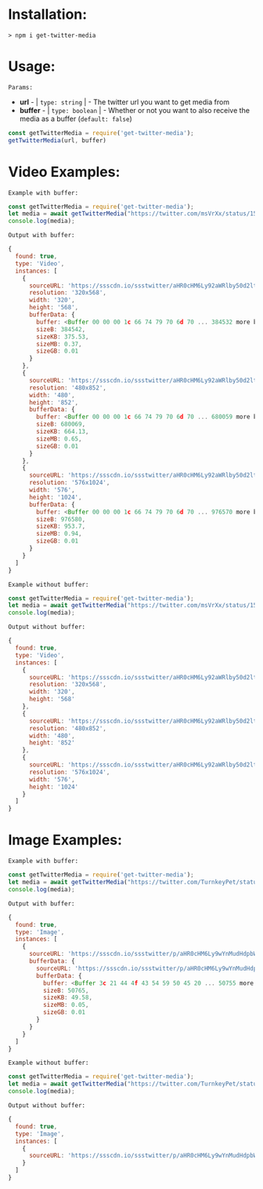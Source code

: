 <!-- <p align="center">
<!doctype html>
<svg viewBox="426 195.549 25 10" width="500" height="250">
  <line x1="427.113" y1="195.549" x2="432.813" y2="201.249" style="stroke:white;stroke-width:2"></line>
  <line x1="432.113" y1="200.549" x2="427.113" y2="205.549" style="stroke:white;stroke-width:2"></line>
  <line x1="437.113" y1="205.549" x2="447.113" y2="205.549" style="stroke:white;stroke-width:2"></line>
</svg>
</p> -->

# Installation:
```
> npm i get-twitter-media
````

# Usage:

`Params:`
- __url__ - | `type: string` | - The twitter url you want to get media from
- __buffer__ - | `type: boolean` | - Whether or not you want to also receive the media as a buffer (`default: false`)

```js
const getTwitterMedia = require('get-twitter-media');
getTwitterMedia(url, buffer)
```

# Video Examples:

`Example with buffer:`
```js
const getTwitterMedia = require('get-twitter-media');
let media = await getTwitterMedia("https://twitter.com/msVrXx/status/1577289590746091520", true);
console.log(media);
```

`Output with buffer:`
```js
{
  found: true,
  type: 'Video',
  instances: [
    {
      sourceURL: 'https://ssscdn.io/ssstwitter/aHR0cHM6Ly92aWRlby50d2ltZy5jb20vZXh0X3R3X3ZpZGVvLzE1NzcyODk1NjE4OTc2NzI3MDQvcHUvdmlkLzMyMHg1NjgvdndYR2NwV0NRbjBKdS1kLS5tcDQ/dGFnPTEy',
      resolution: '320x568',
      width: '320',
      height: '568',
      bufferData: {
        buffer: ​<Buffer 00 00 00 1c 66 74 79 70 6d 70 ... 384532 more bytes>,
        sizeB: 384542,
        sizeKB: 375.53,
        sizeMB: 0.37,
        sizeGB: 0.01
      }
    },
    {
      sourceURL: 'https://ssscdn.io/ssstwitter/aHR0cHM6Ly92aWRlby50d2ltZy5jb20vZXh0X3R3X3ZpZGVvLzE1NzcyODk1NjE4OTc2NzI3MDQvcHUvdmlkLzQ4MHg4NTIvaXc5dWE2MGJQTUpyYkI4Qi5tcDQ/dGFnPTEy',
      resolution: '480x852',
      width: '480',
      height: '852',
      bufferData: {
        buffer: ​<Buffer 00 00 00 1c 66 74 79 70 6d 70 ... 680059 more bytes>,
        sizeB: 680069,
        sizeKB: 664.13,
        sizeMB: 0.65,
        sizeGB: 0.01
      }
    },
    {
      sourceURL: 'https://ssscdn.io/ssstwitter/aHR0cHM6Ly92aWRlby50d2ltZy5jb20vZXh0X3R3X3ZpZGVvLzE1NzcyODk1NjE4OTc2NzI3MDQvcHUvdmlkLzU3NngxMDI0L1JPa3ZiUUdrRFd4aC15NFAubXA0P3RhZz0xMg==',
      resolution: '576x1024',
      width: '576',
      height: '1024',
      bufferData: {
        buffer: ​<Buffer 00 00 00 1c 66 74 79 70 6d 70 ... 976570 more bytes>,
        sizeB: 976580,
        sizeKB: 953.7,
        sizeMB: 0.94,
        sizeGB: 0.01
      }
    }
  ]
}
```


`Example without buffer:`
```js
const getTwitterMedia = require('get-twitter-media');
let media = await getTwitterMedia("https://twitter.com/msVrXx/status/1577289590746091520", false);
console.log(media);
```

`Output without buffer:`
```js
{
  found: true,
  type: 'Video',
  instances: [
    {
      sourceURL: 'https://ssscdn.io/ssstwitter/aHR0cHM6Ly92aWRlby50d2ltZy5jb20vZXh0X3R3X3ZpZGVvLzE1NzcyODk1NjE4OTc2NzI3MDQvcHUvdmlkLzMyMHg1NjgvdndYR2NwV0NRbjBKdS1kLS5tcDQ/dGFnPTEy',
      resolution: '320x568',
      width: '320',
      height: '568'
    },
    {
      sourceURL: 'https://ssscdn.io/ssstwitter/aHR0cHM6Ly92aWRlby50d2ltZy5jb20vZXh0X3R3X3ZpZGVvLzE1NzcyODk1NjE4OTc2NzI3MDQvcHUvdmlkLzQ4MHg4NTIvaXc5dWE2MGJQTUpyYkI4Qi5tcDQ/dGFnPTEy',
      resolution: '480x852',
      width: '480',
      height: '852'
    },
    {
      sourceURL: 'https://ssscdn.io/ssstwitter/aHR0cHM6Ly92aWRlby50d2ltZy5jb20vZXh0X3R3X3ZpZGVvLzE1NzcyODk1NjE4OTc2NzI3MDQvcHUvdmlkLzU3NngxMDI0L1JPa3ZiUUdrRFd4aC15NFAubXA0P3RhZz0xMg==',
      resolution: '576x1024',
      width: '576',
      height: '1024'
    }
  ]
}
```

# Image Examples:

`Example with buffer:`
```js
const getTwitterMedia = require('get-twitter-media');
let media = await getTwitterMedia("https://twitter.com/TurnkeyPet/status/1523047586998865920", true);
console.log(media);
```

`Output with buffer:`
```js
{
  found: true,
  type: 'Image',
  instances: [
    {
      sourceURL: 'https://ssscdn.io/ssstwitter/p/aHR0cHM6Ly9wYnMudHdpbWcuY29tL21lZGlhL0ZTTHp0U01WY0FBODRuUC5qcGc=',
      bufferData: {
        sourceURL: 'https://ssscdn.io/ssstwitter/p/aHR0cHM6Ly9wYnMudHdpbWcuY29tL21lZGlhL0ZTTHp0U01WY0FBODRuUC5qcGc=',
        bufferData: {
          buffer: ​<Buffer 3c 21 44 4f 43 54 59 50 45 20 ... 50755 more bytes>,
          sizeB: 50765,
          sizeKB: 49.58,
          sizeMB: 0.05,
          sizeGB: 0.01
        }
      }
    }
  ]
}
```

`Example without buffer:`
```js
const getTwitterMedia = require('get-twitter-media');
let media = await getTwitterMedia("https://twitter.com/TurnkeyPet/status/1523047586998865920", false);
console.log(media);
```

`Output without buffer:`
```js
{
  found: true,
  type: 'Image',
  instances: [
    {
      sourceURL: 'https://ssscdn.io/ssstwitter/p/aHR0cHM6Ly9wYnMudHdpbWcuY29tL21lZGlhL0ZTTHp0U01WY0FBODRuUC5qcGc='
    }
  ]
}
```